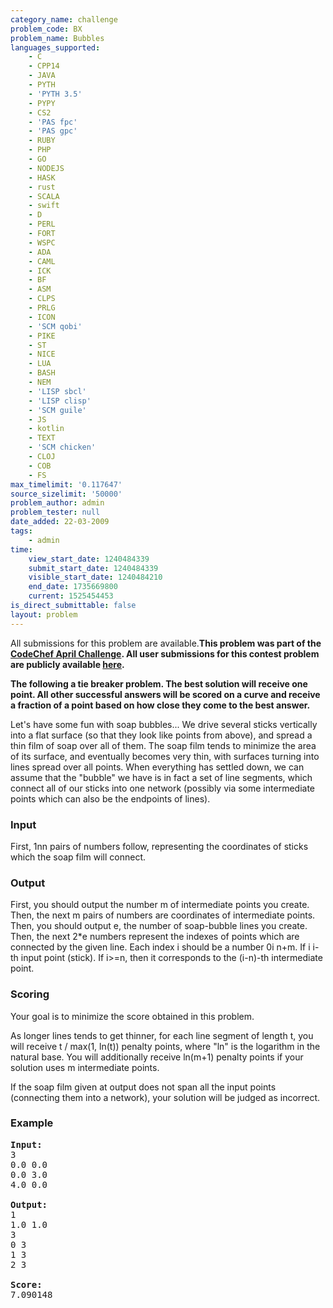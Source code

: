 ```yaml
---
category_name: challenge
problem_code: BX
problem_name: Bubbles
languages_supported:
    - C
    - CPP14
    - JAVA
    - PYTH
    - 'PYTH 3.5'
    - PYPY
    - CS2
    - 'PAS fpc'
    - 'PAS gpc'
    - RUBY
    - PHP
    - GO
    - NODEJS
    - HASK
    - rust
    - SCALA
    - swift
    - D
    - PERL
    - FORT
    - WSPC
    - ADA
    - CAML
    - ICK
    - BF
    - ASM
    - CLPS
    - PRLG
    - ICON
    - 'SCM qobi'
    - PIKE
    - ST
    - NICE
    - LUA
    - BASH
    - NEM
    - 'LISP sbcl'
    - 'LISP clisp'
    - 'SCM guile'
    - JS
    - kotlin
    - TEXT
    - 'SCM chicken'
    - CLOJ
    - COB
    - FS
max_timelimit: '0.117647'
source_sizelimit: '50000'
problem_author: admin
problem_tester: null
date_added: 22-03-2009
tags:
    - admin
time:
    view_start_date: 1240484339
    submit_start_date: 1240484339
    visible_start_date: 1240484210
    end_date: 1735669800
    current: 1525454453
is_direct_submittable: false
layout: problem
---
```

All submissions for this problem are available.**This problem was part of the [CodeChef April Challenge](http://www.codechef.com/APRIL09/). All user submissions for this contest problem are publicly available [here](http://www.codechef.com/APRIL09/status/BX/).**

**The following a tie breaker problem. The best solution will receive one point. All other successful answers will be scored on a curve and receive a fraction of a point based on how close they come to the best answer.**

Let's have some fun with soap bubbles... We drive several sticks vertically into a flat surface (so that they look like points from above), and spread a thin film of soap over all of them. The soap film tends to minimize the area of its surface, and eventually becomes very thin, with surfaces turning into lines spread over all points. When everything has settled down, we can assume that the "bubble" we have is in fact a set of line segments, which connect all of our sticks into one network (possibly via some intermediate points which can also be the endpoints of lines).

### Input

First, 1nn pairs of numbers follow, representing the coordinates of sticks which the soap film will connect.

### Output

First, you should output the number m of intermediate points you create. Then, the next m pairs of numbers are coordinates of intermediate points. Then, you should output e, the number of soap-bubble lines you create. Then, the next 2\*e numbers represent the indexes of points which are connected by the given line. Each index i should be a number 0i n+m. If i i-th input point (stick). If i&gt;=n, then it corresponds to the (i-n)-th intermediate point.

### Scoring

Your goal is to minimize the score obtained in this problem.

As longer lines tends to get thinner, for each line segment of length t, you will receive t / max(1, ln(t)) penalty points, where "ln" is the logarithm in the natural base. You will additionally receive ln(m+1) penalty points if your solution uses m intermediate points.

If the soap film given at output does not span all the input points (connecting them into a network), your solution will be judged as incorrect.

### Example

<pre>
<b>Input:</b>
3
0.0 0.0
0.0 3.0
4.0 0.0

<b>Output:</b>
1
1.0 1.0
3
0 3
1 3
2 3

<b>Score:</b>
7.090148
</pre>